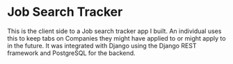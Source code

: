 # Job Search Tracker
This is the client side to a Job search tracker app I built. An individual uses
this to keep tabs on Companies they might have applied to or might apply to in the 
future. It was integrated with Django using the Django REST framework and PostgreSQL
for the backend.